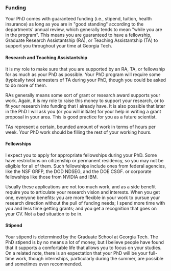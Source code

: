 ### Funding

Your PhD comes with guaranteed funding (i.e., stipend, tuition, health insurance) as long as you are in "good standing" according to the departments' annual review, which generally tends to mean "while you are in the program".
This means you are guaranteed to have a fellowship, Graduate Research Assistantship (RA), or Teaching Assistantship (TA) to support you throughout your time at Georgia Tech. 

#### Research and Teaching Assistantship 

It is my role to make sure that you are supported by an RA, TA, or fellowship for as much as your PhD as possible.
Your PhD program will require some (typically two) semesters of TA during your PhD, though you could be asked to do more of them.

RAs generally means some sort of grant or research award supports your work.
Again, it is my role to raise this money to support your research, or to fit your research into funding that I already have.
It is also possible that later in the PhD I will ask you (or you will initiate) for your help in writing a grant proposal in your area.
This is good practice for you as a future scientist.
 
TAs represent a certain, bounded amount of work in terms of hours per week.
Your PhD work should be filling the rest of your working hours.

#### Fellowships

I expect you to apply for appropriate fellowships during your PhD.
Some have restrictions on citizenship or permanent residency, so you may not be eligible for all of them.
Such fellowships include ones from federal agencies, like the NSF GRFP, the DOD NDSEG, and the DOE CSGF. or corporate fellowships like those from NVIDIA and IBM.

Usually these applications are not too much work, and as a side benefit require you to articulate your research vision and interests.
When you get one, everyone benefits: you are more flexible in your work to pursue your research direction without the pull of funding needs; I spend more time with you and less time getting grants; and you get a recognition that goes on your CV.
Not a bad situation to be in.
 
#### Stipend

Your stipend is determined by the Graduate School at Georgia Tech.
The PhD stipend is by no means a lot of money, but I believe people have found that it supports a comfortable life that allows you to focus on your studies.
On a related note, there is an expectation that your PhD will be your full-time work, though internships, particularly during the summer, are possible and sometimes even recommended.

